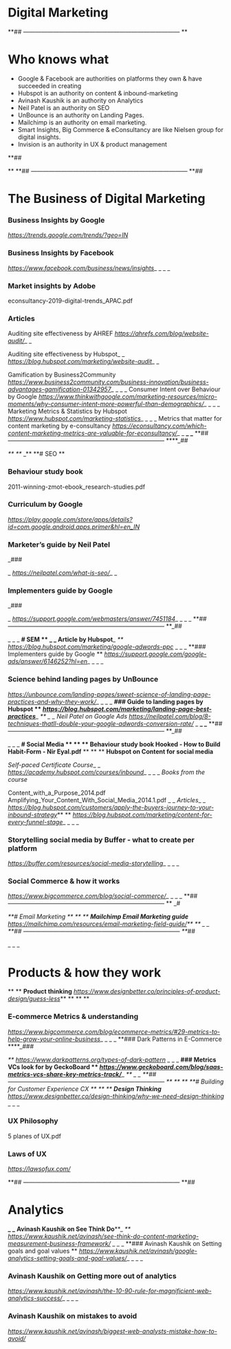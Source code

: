 # Digital Marketing

**## ——————————————————————————
**

# Who knows what

* Google & Facebook are authorities on platforms they own & have succeeded in creating
* Hubspot is an authority on content & inbound-marketing
* Avinash Kaushik is an authority on Analytics
* Neil Patel is an authority on SEO
* UnBounce is an authority on Landing Pages.
* Mailchimp is an authority on email marketing.
* Smart Insights, Big Commerce & eConsultancy are like Nielsen group for digital insights.
* Invision is an authority in UX & product management 

**## 

**
**## ——————————————————————————
**## 

# The Business of Digital Marketing

### 

### Business Insights by Google

_https://trends.google.com/trends/?geo=IN_

### Business Insights by Facebook

_https://www.facebook.com/business/news/insights__
_
_
_
### Market insights by Adobe

econsultancy-2019-digital-trends_APAC.pdf

### Articles 

Auditing site effectiveness by AHREF
_https://ahrefs.com/blog/website-audit/__
_

Auditing site effectiveness by Hubspot_
_
_https://blog.hubspot.com/marketing/website-audit__
_

Gamification by Business2Community
_https://www.business2community.com/business-innovation/business-advantages-gamification-01342957__
_
_
_
Consumer Intent over Behaviour by Google
_https://www.thinkwithgoogle.com/marketing-resources/micro-moments/why-consumer-intent-more-powerful-than-demographics/__
_
_
_
Marketing Metrics & Statistics by Hubspot
_https://www.hubspot.com/marketing-statistics__
_
_
_
Metrics that matter for content marketing by e-consultancy
_https://econsultancy.com/which-content-marketing-metrics-are-valuable-for-econsultancy/__
_
**_
_**
**## ——————————————————————————
****_## 

_**
**_
_**
**# SEO
**

### Behaviour study book

2011-winning-zmot-ebook_research-studies.pdf

### Curriculum by Google

_https://play.google.com/store/apps/details?id=com.google.android.apps.primer&hl=en_IN_

### Marketer’s guide by Neil Patel
_### 

_
_https://neilpatel.com/what-is-seo/__
_

### Implementers guide by Google
_### 

_
_https://support.google.com/webmasters/answer/7451184__
_
_
_
**## ——————————————————————————
**_## 

_
_
_
**# SEM
**
**_
_**
**Article by Hubspot****_
_**
_https://blog.hubspot.com/marketing/google-adwords-ppc__
_
_
_
**### Implementers guide by Google
**
_https://support.google.com/google-ads/answer/6146252?hl=en__
_
_
_
### Science behind landing pages by UnBounce

_https://unbounce.com/landing-pages/sweet-science-of-landing-page-practices-and-why-they-work/__
_
_
_
**### Guide to landing pages by Hubspot
**
_https://blog.hubspot.com/marketing/landing-page-best-practices_**_
_**
_
_
Neil Patel on Google Ads
_https://neilpatel.com/blog/8-techniques-thatll-double-your-google-adwords-conversion-rate/__
_
**_
_**
**## ——————————————————————————
**_## 

_
_
_
**# Social Media
**
**
**
**Behaviour study book**
Hooked - How to Build Habit-Form - Nir Eyal.pdf**
**
**
**
**Hubspot on Content for social media**

*Self-paced Certificate Course*_
_
_https://academy.hubspot.com/courses/inbound__
_
_
_
*Books from the course*

Content_with_a_Purpose_2014.pdf
Amplifying_Your_Content_With_Social_Media_2014.1.pdf
_
_
*Articles*_
_
_https://blog.hubspot.com/customers/apply-the-buyers-journey-to-your-inbound-strategy_**
**
_https://blog.hubspot.com/marketing/content-for-every-funnel-stage__
_
_
_
### Storytelling social media by Buffer - what to create per platform

_https://buffer.com/resources/social-media-storytelling__
_
_
_
### Social Commerce & how it works

_https://www.bigcommerce.com/blog/social-commerce/__
_
_
_
**## ——————————————————————————
**
_# 

_**# Email Marketing
**
**_
_**
**Mailchimp Email Marketing guide**
_https://mailchimp.com/resources/email-marketing-field-guide/_**_
_**
_
_
**## ——————————————————————————
**_## 

_
_
_
# Products & how they work

**
**
**Product thinking**
_https://www.designbetter.co/principles-of-product-design/guess-less_**
**
**
**
### E-commerce Metrics & understanding 

_https://www.bigcommerce.com/blog/ecommerce-metrics/#29-metrics-to-help-grow-your-online-business__
_
_
_
**### Dark Patterns in E-Commerce
****_### 

_**
_https://www.darkpatterns.org/types-of-dark-pattern__
_
_
_
**### Metrics VCs look for by GeckoBoard
**
_https://www.geckoboard.com/blog/saas-metrics-vcs-share-key-metrics-track/_**_
_**
_
_
**## ——————————————————————————
**
**
**
**# Building for Customer Experience CX
**
**
**
**Design Thinking**
_https://www.designbetter.co/design-thinking/why-we-need-design-thinking__
_
_
_
### UX Philosophy

5 planes of UX.pdf

### Laws of UX

_https://lawsofux.com/_

**## ——————————————————————————
**## 

# Analytics

**_
_**
**Avinash Kaushik on See Think Do****_
_**
_https://www.kaushik.net/avinash/see-think-do-content-marketing-measurement-business-framework/__
_
_
_
**### Avinash Kaushik on Setting goals and goal values
**
_https://www.kaushik.net/avinash/google-analytics-setting-goals-and-goal-values/__
_
_
_
### Avinash Kaushik on Getting more out of analytics

_https://www.kaushik.net/avinash/the-10-90-rule-for-magnificient-web-analytics-success/__
_
_
_
### Avinash Kaushik on mistakes to avoid

_https://www.kaushik.net/avinash/biggest-web-analysts-mistake-how-to-avoid/_

